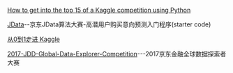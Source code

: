 [How to get into the top 15 of a Kaggle competition using Python](https://www.dataquest.io/blog/kaggle-tutorial/)

[JData](https://github.com/daoliker/JData)--京东JData算法大赛-高潜用户购买意向预测入门程序(starter code)

[从0到1走进 Kaggle](http://geek.csdn.net/news/detail/197938)

[2017-JDD-Global-Data-Explorer-Competition](https://github.com/yaoleiliu/2017-JDD-Global-Data-Explorer-Competition)---2017京东金融全球数据探索者大赛
